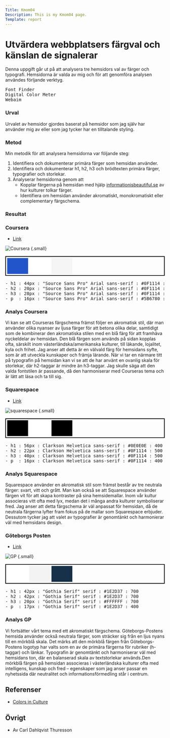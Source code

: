 ```yaml
---
Title: Kmom04
Description: This is my Kmom04 page.
Template: report
---
```


Utvärdera webbplatsers färgval och känslan de signalerar
=======================

Denna uppgift går ut på att analysera tre hemsidors val av färger och typografi. Hemsidorna är valda av mig och för att genomföra analysen användes förljande verktyg. 
<pre>
Font Finder
Digital Color Meter
Webaim
</pre>

### Urval

Urvalet av hemsidor gjordes baserat på hemsidor som jag själv har använder mig av eller som jag tycker har en tilltalande styling. 
### Metod

Min metodik för att analysera hemsidorna var följande steg: 

1. Identifiera och dokumenterar primära färger som hemsidan använder. 
2. Identifiera och dokumenterar h1, h2, h3 och brödtexten primära färger, typografier och storlekar.
3. Analyserar hemsidorna genom att
    - Kopplar färgerna på hemsidan med hjälp [informationisbeautiful.se](https://informationisbeautiful.net/visualizations/colours-in-cultures/) av hur kulturer tolkar färger.
    - Identifiera om hemsidan använder akromatiskt, monokromatiskt eller complementary färgschema.  
### Resultat

### Coursera
- [Link](https://www.coursera.org/)


![Coursera](%assets_url%/img/Coursera.png) {.small}

<table style="border-spacing: 4px; border-collapse: separate; border: 2px solid #000000;">
<tr>
<td style="height: 50px; width: 50px; background-color: #2355ca">
<td style="height: 50px; width: 50px; background-color: #ffffff">
<td style="height: 50px; width: 50px; background-color: #f5f5f5">
</tr>
</table>

<pre>
- h1 : 44px : "Source Sans Pro" Arial sans-serif : #0F1114 : 600
- h2 : 20px : "Source Sans Pro" Arial sans-serif : #0F1114 : 600
- h3 : 28px : "Source Sans Pro" Arial sans-serif : #0F1114 : 600
- p  : 16px : "Source Sans Pro" Arial sans-serif : #5B6780 : 400
</pre>

### Analys Coursera
Vi kan se att Courseras färgschema främst följer en akromatisk stil, där man använder olika nyanser av ljusa färger för att betona olika delar, samtidigt som de kombinerar den akromatiska stilen med en blå färg för att framhäva nyckeldelar av hemsidan. Den blå färgen som används på sidan kopplas ofta, särskilt inom västerländska/amerikanska kulturer, till läkande, lojalitet, kyla och frihet. Jag anser att detta är en välvald färg för hemsidans syfte, som är att utveckla kunskaper och främja lärande. När vi tar en närmare titt på typografin på hemsidan kan vi se att de har använt en ovanlig skala för storlekar, där h2-taggar är mindre än h3-taggar. Jag skulle säga att den valda fontstilen är passande, då den harmoniserar med Courseras tema och är lätt att läsa och ta till sig.

### Squarespace

- [Link](https://www.squarespace.com/templates)

![squarespace](%assets_url%/img/Squarespace.png) {.small}

<table style="border-spacing: 4px; border-collapse: separate; border: 2px solid #000000">
<tr>
<td style="height: 50px; width: 50px; background-color: #000000">
<td style="height: 50px; width: 50px; background-color: #ffffff">
<td style="height: 50px; width: 50px; background-color: #000000">
</tr>
</table>
<pre>
- h1 : 56px : Clarkson Helvetica sans-serif : #0E0E0E : 400
- h2 : 22px : Clarkson Helvetica sans-serif : #0F1114 : 500
- h3 : 40px : Clarkson Helvetica sans-serif : #0F1114 : 500
- p  : 16px : Clarkson Helvetica sans-serif : #0F1114 : 400
</pre>

### Analys Squarespace
Squarespace använder en akromatisk stil som främst består av tre neutrala färger: svart, vitt och grått. Man kan också se att Squarespace använder färgen vit för att skapa kontraster på sina hemsidemallar. Inom vår kultur associeras vitt ofta med lyx, medan det i många andra kulturer symboliserar fred. Jag anser att detta färgschema är väl anpassat för hemsidan, då de neutrala färgerna lyfter fram fokus på de mallar som Squarespace erbjuder. Dessutom tycker jag att valet av typografier är genomtänkt och harmonierar väl med hemsidans design.

### Göteborgs Posten

- [Link](https://www.gp.se/)

![GP](%assets_url%/img/GP.png) {.small}
<table style="border-spacing: 4px; border-collapse: separate; border: 2px solid #000000;">
<tr>
    <td style="height: 50px; width: 50px; background-color: #ffffff;"></td>
    <td style="height: 50px; width: 50px; background-color: #f3f3f3;"></td>
    <td style="height: 50px; width: 50px; background-color: #163149;"></td>
</tr>
</table>


<pre>
- h1 : 42px : "Gothia Serif" serif : #1E2D37 : 700
- h2 : 42px : "Gothia Serif" serif : #1E2D37 : 700
- h3 : 20px : "Gothia Serif" serif : #FFFFFF : 700
- p  : 17px : "Gothia Serif" serif : #1E2D37 : 400
</pre>

### Analys GP 
Vi fortsätter vårt tema med ett akromatiskt färgschema. Göteborgs-Postens hemsida använder också neutrala färger, som sträcker sig från en ljus nyans till en mörkblå skala. Det märks att den mörkblå färgen från Göteborgs-Postens logotyp har valts som en av de primära färgerna för rubriker (h-taggar) och länkar. Typografin är genomtänkt och harmoniserar väl med hemsidans ton, där en balanserad skala av textstorlekar används.Den mörkblå färgen på hemsidan associeras i västerländska kulturer ofta med intelligens, kunskap och fred – egenskaper som jag anser passar en nyhetssida där neutralitet och informationsförmedling står i centrum.

## Referenser
- [Colors in Culture](https://informationisbeautiful.net/visualizations/colours-in-cultures/)

## Övrigt

- Av Carl Dahlqvist Thuresson